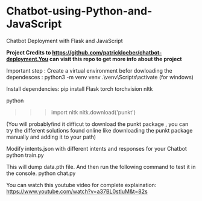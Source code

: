 # Chatbot-using-Python-and-JavaScript
Chatbot Deployment with Flask and JavaScript

**Project Credits to https://github.com/patrickloeber/chatbot-deployment.You can visit this repo to get more info about the project**

Important step :
Create a virtual environment befor dowloading the dependesces :
 python3 -m venv venv
 .\venv\Scripts\activate       (for windows)

Install dependencies:
 pip install Flask torch torchvision nltk

python
>>> import nltk
>>> nltk.download('punkt')

(You will probablyfind it difficut to download the punkt package , you can try the different solutions found online like downloading the punkt package manually and adding it to your path)



Modify intents.json with different intents and responses for your Chatbot
   python train.py


This will dump data.pth file. And then run the following command to test it in the console.
   python chat.py


You can watch this youtube video for complete explaination: https://www.youtube.com/watch?v=a37BL0stIuM&t=82s
